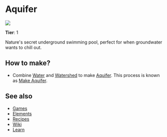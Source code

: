 # Aquifer

![](/wiki/images/item.aquifer.png)

**Tier**: 1

Nature's secret underground swimming pool, perfect for when groundwater wants to chill out.

## How to make?

* Combine [Water](/wiki/elements/water) and [Watershed](/wiki/elements/watershed) to make [Aquifer](/wiki/elements/aquifer). This process is known as [Make Aquifer](/wiki/recipes/make-aquifer).

## See also

* [Games](/wiki/games)
* [Elements](/wiki/elements)
* [Recipes](/wiki/recipes)
* [Wiki](/wiki/index)
* [Learn](/learn/index)
